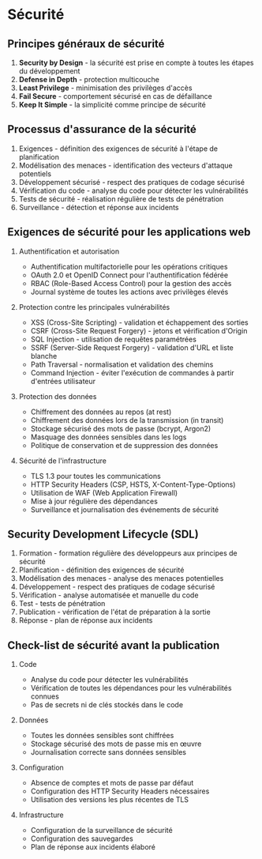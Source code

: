 # Sécurité

## Principes généraux de sécurité

1. **Security by Design** - la sécurité est prise en compte à toutes les étapes du développement
2. **Defense in Depth** - protection multicouche
3. **Least Privilege** - minimisation des privilèges d'accès
4. **Fail Secure** - comportement sécurisé en cas de défaillance
5. **Keep It Simple** - la simplicité comme principe de sécurité

## Processus d'assurance de la sécurité

1. Exigences - définition des exigences de sécurité à l'étape de planification
2. Modélisation des menaces - identification des vecteurs d'attaque potentiels
3. Développement sécurisé - respect des pratiques de codage sécurisé
4. Vérification du code - analyse du code pour détecter les vulnérabilités
5. Tests de sécurité - réalisation régulière de tests de pénétration
6. Surveillance - détection et réponse aux incidents

## Exigences de sécurité pour les applications web

1. Authentification et autorisation

   - Authentification multifactorielle pour les opérations critiques
   - OAuth 2.0 et OpenID Connect pour l'authentification fédérée
   - RBAC (Role-Based Access Control) pour la gestion des accès
   - Journal système de toutes les actions avec privilèges élevés

2. Protection contre les principales vulnérabilités

   - XSS (Cross-Site Scripting) - validation et échappement des sorties
   - CSRF (Cross-Site Request Forgery) - jetons et vérification d'Origin
   - SQL Injection - utilisation de requêtes paramétrées
   - SSRF (Server-Side Request Forgery) - validation d'URL et liste blanche
   - Path Traversal - normalisation et validation des chemins
   - Command Injection - éviter l'exécution de commandes à partir d'entrées utilisateur

3. Protection des données

   - Chiffrement des données au repos (at rest)
   - Chiffrement des données lors de la transmission (in transit)
   - Stockage sécurisé des mots de passe (bcrypt, Argon2)
   - Masquage des données sensibles dans les logs
   - Politique de conservation et de suppression des données

4. Sécurité de l'infrastructure
   - TLS 1.3 pour toutes les communications
   - HTTP Security Headers (CSP, HSTS, X-Content-Type-Options)
   - Utilisation de WAF (Web Application Firewall)
   - Mise à jour régulière des dépendances
   - Surveillance et journalisation des événements de sécurité

## Security Development Lifecycle (SDL)

1. Formation - formation régulière des développeurs aux principes de sécurité
2. Planification - définition des exigences de sécurité
3. Modélisation des menaces - analyse des menaces potentielles
4. Développement - respect des pratiques de codage sécurisé
5. Vérification - analyse automatisée et manuelle du code
6. Test - tests de pénétration
7. Publication - vérification de l'état de préparation à la sortie
8. Réponse - plan de réponse aux incidents

## Check-list de sécurité avant la publication

1. Code

   - Analyse du code pour détecter les vulnérabilités
   - Vérification de toutes les dépendances pour les vulnérabilités connues
   - Pas de secrets ni de clés stockés dans le code

2. Données

   - Toutes les données sensibles sont chiffrées
   - Stockage sécurisé des mots de passe mis en œuvre
   - Journalisation correcte sans données sensibles

3. Configuration

   - Absence de comptes et mots de passe par défaut
   - Configuration des HTTP Security Headers nécessaires
   - Utilisation des versions les plus récentes de TLS

4. Infrastructure
   - Configuration de la surveillance de sécurité
   - Configuration des sauvegardes
   - Plan de réponse aux incidents élaboré
